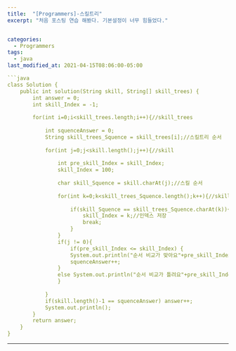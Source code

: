 ```yaml
---
title:  "[Programmers]-스킬트리"
excerpt: "처음 포스팅 연습 해봤다. 기본설정이 너무 힘들었다."


categories:
  - Programmers
tags:
  - java
last_modified_at: 2021-04-15T08:06:00-05:00

```java
class Solution {
    public int solution(String skill, String[] skill_trees) {
        int answer = 0;
        int skill_Index = -1;
        
        for(int i=0;i<skill_trees.length;i++){//skill_trees
            
            int squenceAnswer = 0;
            String skill_trees_Squence = skill_trees[i];//스킬트리 순서
            
            for(int j=0;j<skill.length();j++){//skill
                
                int pre_skill_Index = skill_Index;
                skill_Index = 100;
                
                char skill_Squence = skill.charAt(j);//스킬 순서
                
                for(int k=0;k<skill_trees_Squence.length();k++){//skill_trees_Squence
                    
                    if(skill_Squence == skill_trees_Squence.charAt(k)){//같은 char형 이면
                        skill_Index = k;//인덱스 저장
                        break;
                    }
                }
                if(j != 0){
                    if(pre_skill_Index <= skill_Index) {
                    System.out.println("순서 비교가 맞아요"+pre_skill_Index+":"+skill_Index);
                    squenceAnswer++;
                }
                else System.out.println("순서 비교가 틀려요"+pre_skill_Index+":"+skill_Index);
                }
                
            }
            if(skill.length()-1 == squenceAnswer) answer++;
            System.out.println();
        }
        return answer;
    }
}

```
---
```


